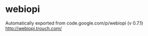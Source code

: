 # webiopi
Automatically exported from code.google.com/p/webiopi (v 0.7.1)
http://webiopi.trouch.com/
